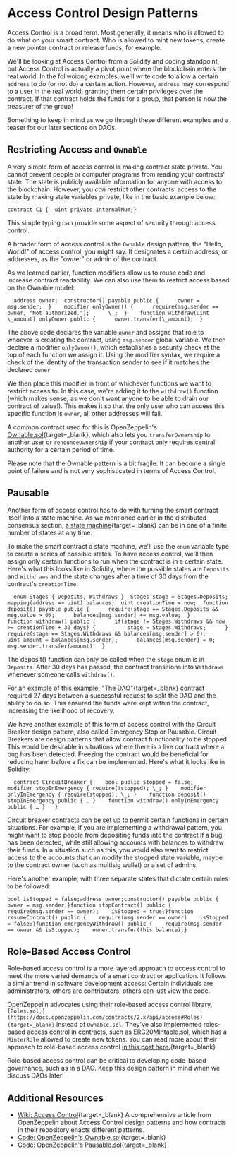   Access Control Design Patterns
==============================

  Access Control is a broad term. Most generally, it means who is allowed to do what on your smart contract. Who is allowed to mint new tokens, create a new pointer contract or release funds, for example.

 We'll be looking at Access Control from a Solidity and coding standpoint, but Access Control is actually a pivot point where the blockchain enters the real world. In the follwoiong examples, we'll write code to allow a certain `address` to do (or not do) a certain action. However, `address` may correspond to a user in the real world, granting them certain privileges over the contract. If that contract holds the funds for a group, that person is now the treasurer of the group!

 Something to keep in mind as we go through these different examples and a teaser for our later sections on DAOs.

 Restricting Access and `Ownable`
--------------------------------

 A very simple form of access control is making contract state private. You cannot prevent people or computer programs from reading your contracts’ state. The state is publicly available information for anyone with access to the blockchain. However, you *can* restrict other contracts’ access to the state by making state variables private, like in the basic example below:

 
```
contract C1 {  uint private internalNum;}
```
 This simple typing can provide some aspect of security through access control.

 A broader form of access control is the `Ownable` design pattern, the "Hello, World!" of access control, you might say. It designates a certain address, or addresses, as the "owner" or admin of the contract.

 As we learned earlier, function modifiers allow us to reuse code and increase contract readability. We can also use them to restrict access based on the Ownable model:

 
```
  address owner;  constructor() payable public {      owner = msg.sender;  }    modifier onlyOwner() {      require(msg.sender == owner, "Not authorized.");      \_;  }    function withdraw(uint \_amount) onlyOwner public {      owner.transfer(\_amount);  }      
```
 The above code declares the variable `owner` and assigns that role to whoever is creating the contract, using `msg.sender` global variable. We then declare a modifier `onlyOwner()`, which establishes a security check at the top of each function we assign it. Using the modifier syntax, we require a check of the identity of the transaction sender to see if it matches the declared `owner`

 We then place this modifier in front of whichever functions we want to restrict access to. In this case, we're adding it to the `withdraw()` function (which makes sense, as we don't want anyone to be able to drain our contract of value!). This makes it so that the only user who can access this specific function is `owner`, all other addresses will fail.

 A common contract used for this is OpenZeppelin's [Ownable.sol](https://docs.openzeppelin.com/contracts/2.x/api/ownership#Ownable){target=_blank}, which also lets you `transferOwnership` to another user or `renounceOwnership` if your contract only requires central authority for a certain period of time.

 Please note that the Ownable pattern is a bit fragile: It can become a single point of failure and is not very sophisticated in terms of Access Control.

 Pausable
--------

 Another form of access control has to do with turning the smart contract itself into a state machine. As we mentioned earlier in the distributed consensus section, [a state machine](https://en.wikipedia.org/wiki/Finite-state_machine){target=_blank} can be in one of a finite number of states at any time.

 To make the smart contract a state machine, we'll use the `enum` variable type to create a series of possible states. To have access control, we'll then assign only certain functions to run when the contract is in a certain state. Here's what this looks like in Solidity, where the possible states are `Deposits` and `Withdraws` and the state changes after a time of 30 days from the contract's `creationTime`: 
```
  enum Stages { Deposits, Withdraws }  Stages stage = Stages.Deposits;  mapping(address => uint) balances;  uint creationTime = now;  function deposit() payable public {      require(stage == Stages.Deposits && msg.value > 0);      balances[msg.sender] += msg.value;  }        function withdraw() public {      if(stage != Stages.Withdraws && now >= creationTime + 30 days) {          stage = Stages.Withdraws;      }      require(stage == Stages.Withdraws && balances[msg.sender] > 0);      uint amount = balances[msg.sender];      balances[msg.sender] = 0;      msg.sender.transfer(amount);  }        
```
 The deposit() function can only be called when the `stage` enum is in `Deposits`. After 30 days has passed, the contract transitions into `Withdraws` whenever someone calls `withdraw()`. 

 For an example of this example, ["The DAO"](https://github.com/blockchainsllc/DAO){target=_blank} contract required 27 days between a successful request to split the DAO and the ability to do so. This ensured the funds were kept within the contract, increasing the likelihood of recovery.

 We have another example of this form of access control with the Circuit Breaker design pattern, also called Emergency Stop or Pausable. Circuit Breakers are design patterns that allow contract functionality to be stopped. This would be desirable in situations where there is a live contract where a bug has been detected. Freezing the contract would be beneficial for reducing harm before a fix can be implemented. Here's what it looks like in Solidity: 

 
```
  contract CircuitBreaker {    bool public stopped = false;    modifier stopInEmergency { require(!stopped); \_; }    modifier onlyInEmergency { require(stopped); \_; }    function deposit() stopInEmergency public { … }    function withdraw() onlyInEmergency public { … }   }      
```
 Circuit breaker contracts can be set up to permit certain functions in certain situations. For example, if you are implementing a withdrawal pattern, you might want to stop people from depositing funds into the contract if a bug has been detected, while still allowing accounts with balances to withdraw their funds. In a situation such as this, you would also want to restrict access to the accounts that can modify the stopped state variable, maybe to the contract owner (such as multisig wallet) or a set of admins.

 Here's another example, with three separate states that dictate certain rules to be followed: 
```
bool isStopped = false;address owner;constructor() payable public {    owner = msg.sender;}function stopContract() public {    require(msg.sender == owner);    isStopped = true;}function resumeContract() public {    require(msg.sender == owner)    isStopped = false;}function emergencyWithdraw() public {    require(msg.sender == owner && isStopped);    owner.transfer(this.balance);}        
```
 

 Role-Based Access Control
-------------------------

 Role-based access control is a more layered approach to access control to meet the more varied demands of a smart contract or application. It follows a similar trend in software development access: Certain individuals are administrators, others are contributors, others can just view the code.

 OpenZeppelin advocates using their role-based access control library, `[Roles.sol,](https://docs.openzeppelin.com/contracts/2.x/api/access#Roles){target=_blank}` instead of `Ownable.sol`. They've also implemented roles-based access control in contracts, such as ERC20Mintable.sol, which has a `MinterRole` allowed to create new tokens. You can read more about their approach to role-based access control [in this post here.](https://docs.openzeppelin.com/contracts/2.x/access-control){target=_blank}

 Role-based access control can be critical to developing code-based governance, such as in a DAO. Keep this design pattern in mind when we discuss DAOs later!

 Additional Resources
--------------------

 * [Wiki: Access Control](https://docs.openzeppelin.com/contracts/2.x/access-control){target=_blank} A comprehensive article from OpenZeppelin about Access Control design patterns and how contracts in their repository enacts different patterns.
* [Code: OpenZeppelin's Ownable.sol](https://docs.openzeppelin.com/contracts/2.x/api/ownership#Ownable){target=_blank}
* [Code: OpenZeppelin's Pausable.sol](https://github.com/OpenZeppelin/openzeppelin-contracts/blob/b0cf6fbb7a70f31527f36579ad644e1cf12fdf4e/contracts/security/Pausable.sol){target=_blank}

 